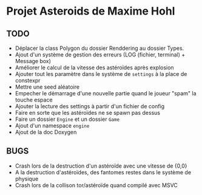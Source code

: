 Projet Asteroids de Maxime Hohl
===============================

TODO
----
 - Déplacer la class Polygon du dossier Renddering au dossier Types.
 - Ajout d'un système de gestion des erreurs (LOG (fichier, terminal) + Message box)
 - Améliorer le calcul de la vitesse des astéroïdes après explosion
 - Ajouter tout les paramètre dans le système de `settings` à la place de constexpr
 - Mettre une seed aléatoire
 - Empecher le démarrage d'une nouvelle partie quand le joueur "spam" la touche espace
 - Ajouter la lecture des settings à partir d'un fichier de config
 - Faire en sorte que les astéroïdes ne se spawn pas dessus
 - Faire un dossier `Engine` et un dossier `Game`
 - Ajout d'un namespace `engine`
 - Ajout de la doc Doxygen

BUGS
----
- Crash lors de la destruction d'un astéroïde avec une vitesse de {0,0}
- A la destruction d'astéroïdes, des fantomes restes dans le système de physique
- Crash lors de la collison tor/astéroïde quand compilé avec MSVC